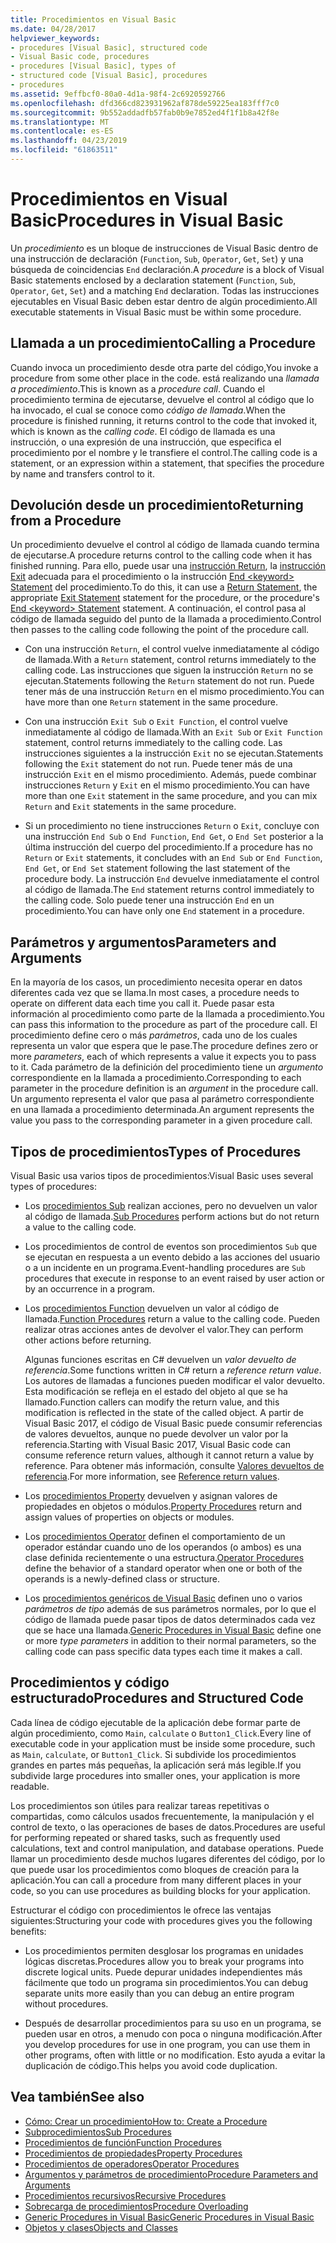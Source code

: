 ```yaml
---
title: Procedimientos en Visual Basic
ms.date: 04/28/2017
helpviewer_keywords:
- procedures [Visual Basic], structured code
- Visual Basic code, procedures
- procedures [Visual Basic], types of
- structured code [Visual Basic], procedures
- procedures
ms.assetid: 9effbcf0-80a0-4d1a-98f4-2c6920592766
ms.openlocfilehash: dfd366cd823931962af878de59225ea183fff7c0
ms.sourcegitcommit: 9b552addadfb57fab0b9e7852ed4f1f1b8a42f8e
ms.translationtype: MT
ms.contentlocale: es-ES
ms.lasthandoff: 04/23/2019
ms.locfileid: "61863511"
---
```

# <a name="procedures-in-visual-basic"></a><span data-ttu-id="f3923-102">Procedimientos en Visual Basic</span><span class="sxs-lookup"><span data-stu-id="f3923-102">Procedures in Visual Basic</span></span>
<span data-ttu-id="f3923-103">Un *procedimiento* es un bloque de instrucciones de Visual Basic dentro de una instrucción de declaración (`Function`, `Sub`, `Operator`, `Get`, `Set`) y una búsqueda de coincidencias `End` declaración.</span><span class="sxs-lookup"><span data-stu-id="f3923-103">A *procedure* is a block of Visual Basic statements enclosed by a declaration statement (`Function`, `Sub`, `Operator`, `Get`, `Set`) and a matching `End` declaration.</span></span> <span data-ttu-id="f3923-104">Todas las instrucciones ejecutables en Visual Basic deben estar dentro de algún procedimiento.</span><span class="sxs-lookup"><span data-stu-id="f3923-104">All executable statements in Visual Basic must be within some procedure.</span></span>  
  
## <a name="calling-a-procedure"></a><span data-ttu-id="f3923-105">Llamada a un procedimiento</span><span class="sxs-lookup"><span data-stu-id="f3923-105">Calling a Procedure</span></span>  
 <span data-ttu-id="f3923-106">Cuando invoca un procedimiento desde otra parte del código,</span><span class="sxs-lookup"><span data-stu-id="f3923-106">You invoke a procedure from some other place in the code.</span></span> <span data-ttu-id="f3923-107">está realizando una *llamada a procedimiento*.</span><span class="sxs-lookup"><span data-stu-id="f3923-107">This is known as a *procedure call*.</span></span> <span data-ttu-id="f3923-108">Cuando el procedimiento termina de ejecutarse, devuelve el control al código que lo ha invocado, el cual se conoce como *código de llamada*.</span><span class="sxs-lookup"><span data-stu-id="f3923-108">When the procedure is finished running, it returns control to the code that invoked it, which is known as the *calling code*.</span></span> <span data-ttu-id="f3923-109">El código de llamada es una instrucción, o una expresión de una instrucción, que especifica el procedimiento por el nombre y le transfiere el control.</span><span class="sxs-lookup"><span data-stu-id="f3923-109">The calling code is a statement, or an expression within a statement, that specifies the procedure by name and transfers control to it.</span></span>  
  
## <a name="returning-from-a-procedure"></a><span data-ttu-id="f3923-110">Devolución desde un procedimiento</span><span class="sxs-lookup"><span data-stu-id="f3923-110">Returning from a Procedure</span></span>  
 <span data-ttu-id="f3923-111">Un procedimiento devuelve el control al código de llamada cuando termina de ejecutarse.</span><span class="sxs-lookup"><span data-stu-id="f3923-111">A procedure returns control to the calling code when it has finished running.</span></span> <span data-ttu-id="f3923-112">Para ello, puede usar una [instrucción Return](../../../../visual-basic/language-reference/statements/return-statement.md), la [instrucción Exit](../../../../visual-basic/language-reference/statements/exit-statement.md) adecuada para el procedimiento o la instrucción [End \<keyword> Statement](../../../../visual-basic/language-reference/statements/end-keyword-statement.md) del procedimiento.</span><span class="sxs-lookup"><span data-stu-id="f3923-112">To do this, it can use a [Return Statement](../../../../visual-basic/language-reference/statements/return-statement.md), the appropriate [Exit Statement](../../../../visual-basic/language-reference/statements/exit-statement.md) statement for the procedure, or the procedure's [End \<keyword> Statement](../../../../visual-basic/language-reference/statements/end-keyword-statement.md) statement.</span></span> <span data-ttu-id="f3923-113">A continuación, el control pasa al código de llamada seguido del punto de la llamada a procedimiento.</span><span class="sxs-lookup"><span data-stu-id="f3923-113">Control then passes to the calling code following the point of the procedure call.</span></span>  
  
-   <span data-ttu-id="f3923-114">Con una instrucción `Return`, el control vuelve inmediatamente al código de llamada.</span><span class="sxs-lookup"><span data-stu-id="f3923-114">With a `Return` statement, control returns immediately to the calling code.</span></span> <span data-ttu-id="f3923-115">Las instrucciones que siguen la instrucción `Return` no se ejecutan.</span><span class="sxs-lookup"><span data-stu-id="f3923-115">Statements following the `Return` statement do not run.</span></span> <span data-ttu-id="f3923-116">Puede tener más de una instrucción `Return` en el mismo procedimiento.</span><span class="sxs-lookup"><span data-stu-id="f3923-116">You can have more than one `Return` statement in the same procedure.</span></span>  
  
-   <span data-ttu-id="f3923-117">Con una instrucción `Exit Sub` o `Exit Function`, el control vuelve inmediatamente al código de llamada.</span><span class="sxs-lookup"><span data-stu-id="f3923-117">With an `Exit Sub` or `Exit Function` statement, control returns immediately to the calling code.</span></span> <span data-ttu-id="f3923-118">Las instrucciones siguientes a la instrucción `Exit` no se ejecutan.</span><span class="sxs-lookup"><span data-stu-id="f3923-118">Statements following the `Exit` statement do not run.</span></span> <span data-ttu-id="f3923-119">Puede tener más de una instrucción `Exit` en el mismo procedimiento. Además, puede combinar instrucciones `Return` y `Exit` en el mismo procedimiento.</span><span class="sxs-lookup"><span data-stu-id="f3923-119">You can have more than one `Exit` statement in the same procedure, and you can mix `Return` and `Exit` statements in the same procedure.</span></span>  
  
-   <span data-ttu-id="f3923-120">Si un procedimiento no tiene instrucciones `Return` o `Exit`, concluye con una instrucción `End Sub` o `End Function`, `End Get`, o `End Set` posterior a la última instrucción del cuerpo del procedimiento.</span><span class="sxs-lookup"><span data-stu-id="f3923-120">If a procedure has no `Return` or `Exit` statements, it concludes with an `End Sub` or `End Function`, `End Get`, or `End Set` statement following the last statement of the procedure body.</span></span> <span data-ttu-id="f3923-121">La instrucción `End` devuelve inmediatamente el control al código de llamada.</span><span class="sxs-lookup"><span data-stu-id="f3923-121">The `End` statement returns control immediately to the calling code.</span></span> <span data-ttu-id="f3923-122">Solo puede tener una instrucción `End` en un procedimiento.</span><span class="sxs-lookup"><span data-stu-id="f3923-122">You can have only one `End` statement in a procedure.</span></span>  
  
## <a name="parameters-and-arguments"></a><span data-ttu-id="f3923-123">Parámetros y argumentos</span><span class="sxs-lookup"><span data-stu-id="f3923-123">Parameters and Arguments</span></span>  
 <span data-ttu-id="f3923-124">En la mayoría de los casos, un procedimiento necesita operar en datos diferentes cada vez que se llama.</span><span class="sxs-lookup"><span data-stu-id="f3923-124">In most cases, a procedure needs to operate on different data each time you call it.</span></span> <span data-ttu-id="f3923-125">Puede pasar esta información al procedimiento como parte de la llamada a procedimiento.</span><span class="sxs-lookup"><span data-stu-id="f3923-125">You can pass this information to the procedure as part of the procedure call.</span></span> <span data-ttu-id="f3923-126">El procedimiento define cero o más *parámetros*, cada uno de los cuales representa un valor que espera que le pase.</span><span class="sxs-lookup"><span data-stu-id="f3923-126">The procedure defines zero or more *parameters*, each of which represents a value it expects you to pass to it.</span></span> <span data-ttu-id="f3923-127">Cada parámetro de la definición del procedimiento tiene un *argumento* correspondiente en la llamada a procedimiento.</span><span class="sxs-lookup"><span data-stu-id="f3923-127">Corresponding to each parameter in the procedure definition is an *argument* in the procedure call.</span></span> <span data-ttu-id="f3923-128">Un argumento representa el valor que pasa al parámetro correspondiente en una llamada a procedimiento determinada.</span><span class="sxs-lookup"><span data-stu-id="f3923-128">An argument represents the value you pass to the corresponding parameter in a given procedure call.</span></span>  
  
## <a name="types-of-procedures"></a><span data-ttu-id="f3923-129">Tipos de procedimientos</span><span class="sxs-lookup"><span data-stu-id="f3923-129">Types of Procedures</span></span>  
 <span data-ttu-id="f3923-130">Visual Basic usa varios tipos de procedimientos:</span><span class="sxs-lookup"><span data-stu-id="f3923-130">Visual Basic uses several types of procedures:</span></span>  
  
-   <span data-ttu-id="f3923-131">Los [procedimientos Sub](./sub-procedures.md) realizan acciones, pero no devuelven un valor al código de llamada.</span><span class="sxs-lookup"><span data-stu-id="f3923-131">[Sub Procedures](./sub-procedures.md) perform actions but do not return a value to the calling code.</span></span>  
  
-   <span data-ttu-id="f3923-132">Los procedimientos de control de eventos son procedimientos `Sub` que se ejecutan en respuesta a un evento debido a las acciones del usuario o a un incidente en un programa.</span><span class="sxs-lookup"><span data-stu-id="f3923-132">Event-handling procedures are `Sub` procedures that execute in response to an event raised by user action or by an occurrence in a program.</span></span>  
  
-   <span data-ttu-id="f3923-133">Los [procedimientos Function](./function-procedures.md) devuelven un valor al código de llamada.</span><span class="sxs-lookup"><span data-stu-id="f3923-133">[Function Procedures](./function-procedures.md) return a value to the calling code.</span></span> <span data-ttu-id="f3923-134">Pueden realizar otras acciones antes de devolver el valor.</span><span class="sxs-lookup"><span data-stu-id="f3923-134">They can perform other actions before returning.</span></span>

    <span data-ttu-id="f3923-135">Algunas funciones escritas en C# devuelven un *valor devuelto de referencia*.</span><span class="sxs-lookup"><span data-stu-id="f3923-135">Some functions written in C# return a *reference return value*.</span></span> <span data-ttu-id="f3923-136">Los autores de llamadas a funciones pueden modificar el valor devuelto. Esta modificación se refleja en el estado del objeto al que se ha llamado.</span><span class="sxs-lookup"><span data-stu-id="f3923-136">Function callers can modify the return value, and this modification is reflected in the state of the called object.</span></span> <span data-ttu-id="f3923-137">A partir de Visual Basic 2017, el código de Visual Basic puede consumir referencias de valores devueltos, aunque no puede devolver un valor por la referencia.</span><span class="sxs-lookup"><span data-stu-id="f3923-137">Starting with Visual Basic 2017, Visual Basic code can consume reference return values, although it cannot return a value by reference.</span></span> <span data-ttu-id="f3923-138">Para obtener más información, consulte [Valores devueltos de referencia](ref-return-values.md).</span><span class="sxs-lookup"><span data-stu-id="f3923-138">For more information, see [Reference return values](ref-return-values.md).</span></span>
  
-   <span data-ttu-id="f3923-139">Los [procedimientos Property](./property-procedures.md) devuelven y asignan valores de propiedades en objetos o módulos.</span><span class="sxs-lookup"><span data-stu-id="f3923-139">[Property Procedures](./property-procedures.md) return and assign values of properties on objects or modules.</span></span>  
  
-   <span data-ttu-id="f3923-140">Los [procedimientos Operator](./operator-procedures.md) definen el comportamiento de un operador estándar cuando uno de los operandos (o ambos) es una clase definida recientemente o una estructura.</span><span class="sxs-lookup"><span data-stu-id="f3923-140">[Operator Procedures](./operator-procedures.md) define the behavior of a standard operator when one or both of the operands is a newly-defined class or structure.</span></span>  
  
-   <span data-ttu-id="f3923-141">Los [procedimientos genéricos de Visual Basic](../../../../visual-basic/programming-guide/language-features/data-types/generic-procedures.md) definen uno o varios *parámetros de tipo* además de sus parámetros normales, por lo que el código de llamada puede pasar tipos de datos determinados cada vez que se hace una llamada.</span><span class="sxs-lookup"><span data-stu-id="f3923-141">[Generic Procedures in Visual Basic](../../../../visual-basic/programming-guide/language-features/data-types/generic-procedures.md) define one or more *type parameters* in addition to their normal parameters, so the calling code can pass specific data types each time it makes a call.</span></span>  
  
## <a name="procedures-and-structured-code"></a><span data-ttu-id="f3923-142">Procedimientos y código estructurado</span><span class="sxs-lookup"><span data-stu-id="f3923-142">Procedures and Structured Code</span></span>  
 <span data-ttu-id="f3923-143">Cada línea de código ejecutable de la aplicación debe formar parte de algún procedimiento, como `Main`, `calculate` o `Button1_Click`.</span><span class="sxs-lookup"><span data-stu-id="f3923-143">Every line of executable code in your application must be inside some procedure, such as `Main`, `calculate`, or `Button1_Click`.</span></span> <span data-ttu-id="f3923-144">Si subdivide los procedimientos grandes en partes más pequeñas, la aplicación será más legible.</span><span class="sxs-lookup"><span data-stu-id="f3923-144">If you subdivide large procedures into smaller ones, your application is more readable.</span></span>  
  
 <span data-ttu-id="f3923-145">Los procedimientos son útiles para realizar tareas repetitivas o compartidas, como cálculos usados frecuentemente, la manipulación y el control de texto, o las operaciones de bases de datos.</span><span class="sxs-lookup"><span data-stu-id="f3923-145">Procedures are useful for performing repeated or shared tasks, such as frequently used calculations, text and control manipulation, and database operations.</span></span> <span data-ttu-id="f3923-146">Puede llamar un procedimiento desde muchos lugares diferentes del código, por lo que puede usar los procedimientos como bloques de creación para la aplicación.</span><span class="sxs-lookup"><span data-stu-id="f3923-146">You can call a procedure from many different places in your code, so you can use procedures as building blocks for your application.</span></span>  
  
 <span data-ttu-id="f3923-147">Estructurar el código con procedimientos le ofrece las ventajas siguientes:</span><span class="sxs-lookup"><span data-stu-id="f3923-147">Structuring your code with procedures gives you the following benefits:</span></span>  
  
-   <span data-ttu-id="f3923-148">Los procedimientos permiten desglosar los programas en unidades lógicas discretas.</span><span class="sxs-lookup"><span data-stu-id="f3923-148">Procedures allow you to break your programs into discrete logical units.</span></span> <span data-ttu-id="f3923-149">Puede depurar unidades independientes más fácilmente que todo un programa sin procedimientos.</span><span class="sxs-lookup"><span data-stu-id="f3923-149">You can debug separate units more easily than you can debug an entire program without procedures.</span></span>  
  
-   <span data-ttu-id="f3923-150">Después de desarrollar procedimientos para su uso en un programa, se pueden usar en otros, a menudo con poca o ninguna modificación.</span><span class="sxs-lookup"><span data-stu-id="f3923-150">After you develop procedures for use in one program, you can use them in other programs, often with little or no modification.</span></span> <span data-ttu-id="f3923-151">Esto ayuda a evitar la duplicación de código.</span><span class="sxs-lookup"><span data-stu-id="f3923-151">This helps you avoid code duplication.</span></span>  
  
## <a name="see-also"></a><span data-ttu-id="f3923-152">Vea también</span><span class="sxs-lookup"><span data-stu-id="f3923-152">See also</span></span>

- [<span data-ttu-id="f3923-153">Cómo: Crear un procedimiento</span><span class="sxs-lookup"><span data-stu-id="f3923-153">How to: Create a Procedure</span></span>](./how-to-create-a-procedure.md)
- [<span data-ttu-id="f3923-154">Subprocedimientos</span><span class="sxs-lookup"><span data-stu-id="f3923-154">Sub Procedures</span></span>](./sub-procedures.md)
- [<span data-ttu-id="f3923-155">Procedimientos de función</span><span class="sxs-lookup"><span data-stu-id="f3923-155">Function Procedures</span></span>](./function-procedures.md)
- [<span data-ttu-id="f3923-156">Procedimientos de propiedades</span><span class="sxs-lookup"><span data-stu-id="f3923-156">Property Procedures</span></span>](./property-procedures.md)
- [<span data-ttu-id="f3923-157">Procedimientos de operadores</span><span class="sxs-lookup"><span data-stu-id="f3923-157">Operator Procedures</span></span>](./operator-procedures.md)
- [<span data-ttu-id="f3923-158">Argumentos y parámetros de procedimiento</span><span class="sxs-lookup"><span data-stu-id="f3923-158">Procedure Parameters and Arguments</span></span>](./procedure-parameters-and-arguments.md)
- [<span data-ttu-id="f3923-159">Procedimientos recursivos</span><span class="sxs-lookup"><span data-stu-id="f3923-159">Recursive Procedures</span></span>](./recursive-procedures.md)
- [<span data-ttu-id="f3923-160">Sobrecarga de procedimientos</span><span class="sxs-lookup"><span data-stu-id="f3923-160">Procedure Overloading</span></span>](./procedure-overloading.md)
- [<span data-ttu-id="f3923-161">Generic Procedures in Visual Basic</span><span class="sxs-lookup"><span data-stu-id="f3923-161">Generic Procedures in Visual Basic</span></span>](../../../../visual-basic/programming-guide/language-features/data-types/generic-procedures.md)
- [<span data-ttu-id="f3923-162">Objetos y clases</span><span class="sxs-lookup"><span data-stu-id="f3923-162">Objects and Classes</span></span>](../../../../visual-basic/programming-guide/language-features/objects-and-classes/index.md)
